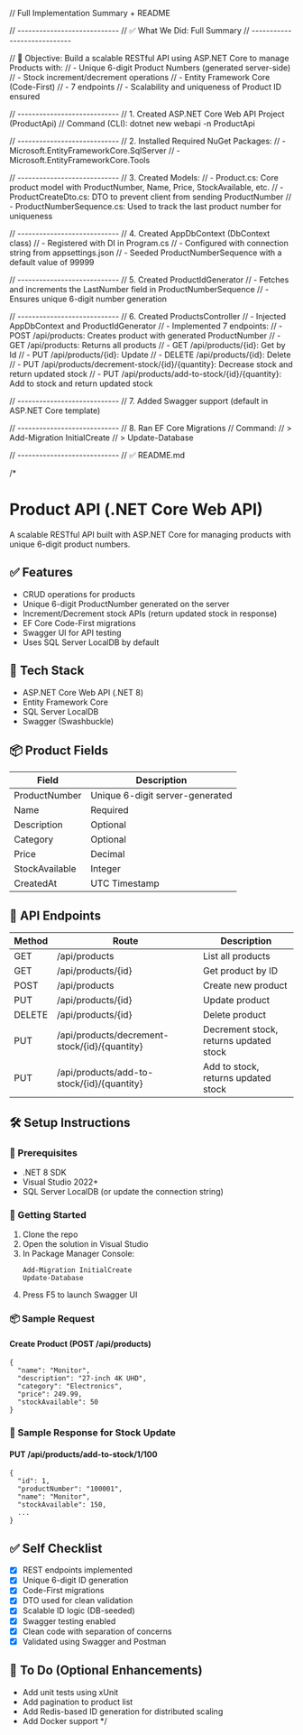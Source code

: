 ﻿// Full Implementation Summary + README

// ----------------------------
// ✅ What We Did: Full Summary
// ----------------------------

// 🎯 Objective: Build a scalable RESTful API using ASP.NET Core to manage Products with:
// - Unique 6-digit Product Numbers (generated server-side)
// - Stock increment/decrement operations
// - Entity Framework Core (Code-First)
// - 7 endpoints
// - Scalability and uniqueness of Product ID ensured

// ----------------------------
// 1. Created ASP.NET Core Web API Project (ProductApi)
// Command (CLI): dotnet new webapi -n ProductApi

// ----------------------------
// 2. Installed Required NuGet Packages:
// - Microsoft.EntityFrameworkCore.SqlServer
// - Microsoft.EntityFrameworkCore.Tools

// ----------------------------
// 3. Created Models:
// - Product.cs: Core product model with ProductNumber, Name, Price, StockAvailable, etc.
// - ProductCreateDto.cs: DTO to prevent client from sending ProductNumber
// - ProductNumberSequence.cs: Used to track the last product number for uniqueness

// ----------------------------
// 4. Created AppDbContext (DbContext class)
// - Registered with DI in Program.cs
// - Configured with connection string from appsettings.json
// - Seeded ProductNumberSequence with a default value of 99999

// ----------------------------
// 5. Created ProductIdGenerator
// - Fetches and increments the LastNumber field in ProductNumberSequence
// - Ensures unique 6-digit number generation

// ----------------------------
// 6. Created ProductsController
// - Injected AppDbContext and ProductIdGenerator
// - Implemented 7 endpoints:
//   - POST /api/products: Creates product with generated ProductNumber
//   - GET /api/products: Returns all products
//   - GET /api/products/{id}: Get by Id
//   - PUT /api/products/{id}: Update
//   - DELETE /api/products/{id}: Delete
//   - PUT /api/products/decrement-stock/{id}/{quantity}: Decrease stock and return updated stock
//   - PUT /api/products/add-to-stock/{id}/{quantity}: Add to stock and return updated stock

// ----------------------------
// 7. Added Swagger support (default in ASP.NET Core template)

// ----------------------------
// 8. Ran EF Core Migrations
// Command:
// > Add-Migration InitialCreate
// > Update-Database

// ----------------------------
// ✅ README.md

/*
# Product API (.NET Core Web API)

A scalable RESTful API built with ASP.NET Core for managing products with unique 6-digit product numbers.

## ✅ Features
- CRUD operations for products
- Unique 6-digit ProductNumber generated on the server
- Increment/Decrement stock APIs (return updated stock in response)
- EF Core Code-First migrations
- Swagger UI for API testing
- Uses SQL Server LocalDB by default

## 📁 Tech Stack
- ASP.NET Core Web API (.NET 8)
- Entity Framework Core
- SQL Server LocalDB
- Swagger (Swashbuckle)

## 📦 Product Fields
| Field            | Description                     |
|------------------|----------------------------------|
| ProductNumber     | Unique 6-digit server-generated |
| Name              | Required                         |
| Description       | Optional                         |
| Category          | Optional                         |
| Price             | Decimal                          |
| StockAvailable    | Integer                          |
| CreatedAt         | UTC Timestamp                    |

## 🔗 API Endpoints
| Method | Route                                             | Description                            |
|--------|---------------------------------------------------|----------------------------------------|
| GET    | /api/products                                     | List all products                      |
| GET    | /api/products/{id}                                | Get product by ID                      |
| POST   | /api/products                                     | Create new product                     |
| PUT    | /api/products/{id}                                | Update product                         |
| DELETE | /api/products/{id}                                | Delete product                         |
| PUT    | /api/products/decrement-stock/{id}/{quantity}     | Decrement stock, returns updated stock |
| PUT    | /api/products/add-to-stock/{id}/{quantity}        | Add to stock, returns updated stock    |

## 🛠️ Setup Instructions

### 🔧 Prerequisites
- .NET 8 SDK
- Visual Studio 2022+
- SQL Server LocalDB (or update the connection string)

### 🚀 Getting Started
1. Clone the repo
2. Open the solution in Visual Studio
3. In Package Manager Console:
    ```
    Add-Migration InitialCreate
    Update-Database
    ```
4. Press F5 to launch Swagger UI

### 📦 Sample Request
#### Create Product (POST /api/products)
```
{
  "name": "Monitor",
  "description": "27-inch 4K UHD",
  "category": "Electronics",
  "price": 249.99,
  "stockAvailable": 50
}
```

### 🔁 Sample Response for Stock Update
#### PUT /api/products/add-to-stock/1/100
```
{
  "id": 1,
  "productNumber": "100001",
  "name": "Monitor",
  "stockAvailable": 150,
  ...
}
```

## ✅ Self Checklist
- [x] REST endpoints implemented
- [x] Unique 6-digit ID generation
- [x] Code-First migrations
- [x] DTO used for clean validation
- [x] Scalable ID logic (DB-seeded)
- [x] Swagger testing enabled
- [x] Clean code with separation of concerns
- [x] Validated using Swagger and Postman

## 🧪 To Do (Optional Enhancements)
- Add unit tests using xUnit
- Add pagination to product list
- Add Redis-based ID generation for distributed scaling
- Add Docker support
*/
